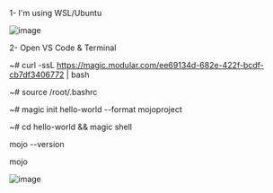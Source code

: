 1- I'm using WSL/Ubuntu

![image](https://github.com/user-attachments/assets/5187664f-5f86-4bce-ae8c-6ba7aafd02f0)

2- Open VS Code & Terminal

~# curl -ssL https://magic.modular.com/ee69134d-682e-422f-bcdf-cb7df3406772 | bash

~# source /root/.bashrc

~# magic init hello-world --format mojoproject

~# cd hello-world && magic shell

mojo --version

mojo

![image](https://github.com/user-attachments/assets/81cb9fa4-9ce1-4c8e-a06f-f1fc4cb77407)
